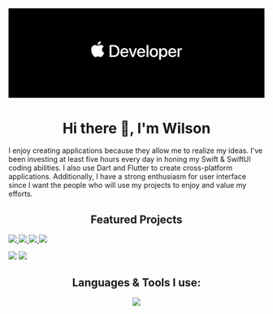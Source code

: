 <img src="https://github.com/WilsonMungai/WilsonMungai/blob/main/readme_banner.png"/>
<h1 align="center"> Hi there 👋, I'm Wilson</h1>

I enjoy creating applications because they allow me to realize my ideas. I've been investing at least five hours every day in honing my Swift & SwiftUI coding abilities. I also use Dart and Flutter to create cross-platform applications. Additionally, I have a strong enthusiasm for user interface since I want the people who will use my projects to enjoy and value my efforts.

<h2 align="center"> Featured Projects </h2>
<a href="https://github.com/WilsonMungai/iTrailer">
    <img src="https://user-images.githubusercontent.com/116983545/229994913-a3ba6e84-34fb-4e68-991a-c57370d79ce8.png" width=200/>
</a>
<a href="https://github.com/WilsonMungai/ios-Slot-Machine-Game">
    <img src="https://user-images.githubusercontent.com/116983545/229995577-59250f1f-3e49-4ccd-ba90-e67a09cd4b2c.png" width=200/>
</a>
<a href="https://github.com/WilsonMungai/Jikoni-iOS-Food-Ordering-App">
    <img src="https://user-images.githubusercontent.com/116983545/229996198-655b066d-a0ff-4982-8e42-5ab72608a4ed.png" width=200/>
</a>
<a href="https://github.com/WilsonMungai/news">
    <img src="https://user-images.githubusercontent.com/116983545/229996279-407e4111-75af-4d65-91fe-a893b0f790e9.png" width=200/>
</a>

<p align="justify>
    <a href="https://git.io/streak-stats"><img src="https://github-readme-stats.vercel.app/api?username=wilsonmungai&show_icons=true&theme=transparent" width="400" /></a>
  <a href="https://git.io/streak-stats"><img src="https://streak-stats.demolab.com?user=wilsonmungai&theme=transparent" width="425" /></a>
</p>
<h2 align="center"> Languages & Tools I use: </h2>
<p align="center">
    <a href="https://skillicons.dev"><img src="https://skillicons.dev/icons?i=swift,flutter,vscode,firebase,github,figma,stackoverflow,git,postman&theme=light"/></a>
</p>
                                                               
                                                                                                              
                                                                                                                                   
                                        


